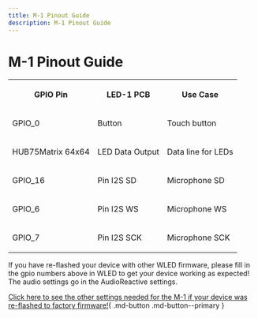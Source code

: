```yaml
---
title: M-1 Pinout Guide
description: M-1 Pinout Guide
---
```

# M-1 Pinout Guide

<table><tbody><tr><th><p><strong>GPIO Pin</strong></p></th><th><p><strong>LED-1 PCB</strong></p></th><th><p><strong>Use Case</strong></p></th></tr><tr><td><p>GPIO_0</p></td><td><p>Button</p></td><td><p>Touch button</p></td></tr><tr><td><p>HUB75Matrix 64x64</p></td><td><p>LED Data Output</p></td><td><p>Data line for LEDs</p></td></tr><tr><td><p>GPIO_16</p></td><td><p>Pin I2S SD</p></td><td><p>Microphone SD</p></td></tr><tr><td><p>GPIO_6</p></td><td><p>Pin I2S WS</p></td><td><p>Microphone WS</p></td></tr><tr><td><p>GPIO_7</p></td><td><p>Pin I2S SCK</p></td><td><p>Microphone SCK</p></td></tr></tbody></table>

If you have re-flashed your device with other WLED firmware, please fill in the gpio numbers above in WLED to get your device working as expected! The audio settings go in the AudioReactive settings.

[Click here to see the other settings needed for the M-1 if your device was re-flashed to factory firmware!](https://wiki.apolloautomation.com/products/m1/setup/m1-matrix-settings/){ .md-button .md-button--primary }